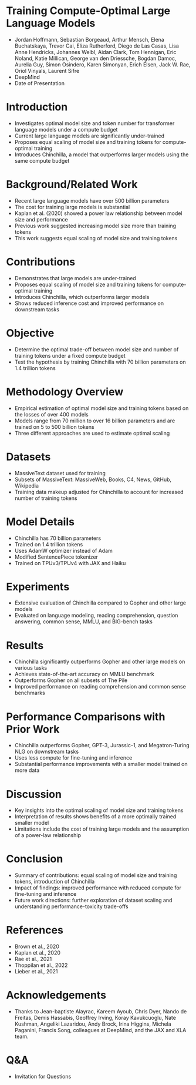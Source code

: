 # Training Compute-Optimal Large Language Models

- Jordan Hoffmann, Sebastian Borgeaud, Arthur Mensch, Elena Buchatskaya, Trevor Cai, Eliza Rutherford, Diego de Las Casas, Lisa Anne Hendricks, Johannes Welbl, Aidan Clark, Tom Hennigan, Eric Noland, Katie Millican, George van den Driessche, Bogdan Damoc, Aurelia Guy, Simon Osindero, Karen Simonyan, Erich Elsen, Jack W. Rae, Oriol Vinyals, Laurent Sifre
- DeepMind
- Date of Presentation

# Introduction

- Investigates optimal model size and token number for transformer language models under a compute budget
- Current large language models are significantly under-trained
- Proposes equal scaling of model size and training tokens for compute-optimal training
- Introduces Chinchilla, a model that outperforms larger models using the same compute budget

# Background/Related Work

- Recent large language models have over 500 billion parameters
- The cost for training large models is substantial
- Kaplan et al. (2020) showed a power law relationship between model size and performance
- Previous work suggested increasing model size more than training tokens
- This work suggests equal scaling of model size and training tokens

# Contributions

- Demonstrates that large models are under-trained
- Proposes equal scaling of model size and training tokens for compute-optimal training
- Introduces Chinchilla, which outperforms larger models
- Shows reduced inference cost and improved performance on downstream tasks

# Objective

- Determine the optimal trade-off between model size and number of training tokens under a fixed compute budget
- Test the hypothesis by training Chinchilla with 70 billion parameters on 1.4 trillion tokens

# Methodology Overview

- Empirical estimation of optimal model size and training tokens based on the losses of over 400 models
- Models range from 70 million to over 16 billion parameters and are trained on 5 to 500 billion tokens
- Three different approaches are used to estimate optimal scaling

# Datasets

- MassiveText dataset used for training
- Subsets of MassiveText: MassiveWeb, Books, C4, News, GitHub, Wikipedia
- Training data makeup adjusted for Chinchilla to account for increased number of training tokens

# Model Details

- Chinchilla has 70 billion parameters
- Trained on 1.4 trillion tokens
- Uses AdamW optimizer instead of Adam
- Modified SentencePiece tokenizer
- Trained on TPUv3/TPUv4 with JAX and Haiku

# Experiments

- Extensive evaluation of Chinchilla compared to Gopher and other large models
- Evaluated on language modeling, reading comprehension, question answering, common sense, MMLU, and BIG-bench tasks

# Results

- Chinchilla significantly outperforms Gopher and other large models on various tasks
- Achieves state-of-the-art accuracy on MMLU benchmark
- Outperforms Gopher on all subsets of The Pile
- Improved performance on reading comprehension and common sense benchmarks

# Performance Comparisons with Prior Work

- Chinchilla outperforms Gopher, GPT-3, Jurassic-1, and Megatron-Turing NLG on downstream tasks
- Uses less compute for fine-tuning and inference
- Substantial performance improvements with a smaller model trained on more data

# Discussion

- Key insights into the optimal scaling of model size and training tokens
- Interpretation of results shows benefits of a more optimally trained smaller model
- Limitations include the cost of training large models and the assumption of a power-law relationship

# Conclusion

- Summary of contributions: equal scaling of model size and training tokens, introduction of Chinchilla
- Impact of findings: improved performance with reduced compute for fine-tuning and inference
- Future work directions: further exploration of dataset scaling and understanding performance-toxicity trade-offs

# References

- Brown et al., 2020
- Kaplan et al., 2020
- Rae et al., 2021
- Thoppilan et al., 2022
- Lieber et al., 2021

# Acknowledgements

- Thanks to Jean-baptiste Alayrac, Kareem Ayoub, Chris Dyer, Nando de Freitas, Demis Hassabis, Geoffrey Irving, Koray Kavukcuoglu, Nate Kushman, Angeliki Lazaridou, Andy Brock, Irina Higgins, Michela Paganini, Francis Song, colleagues at DeepMind, and the JAX and XLA team.

# Q&A

- Invitation for Questions

